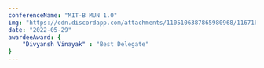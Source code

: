 ```yaml
---
conferenceName: "MIT-B MUN 1.0"
img: "https://cdn.discordapp.com/attachments/1105106387865980968/1167160139569189045/blank.png"
date: "2022-05-29"
awardeeAward: {
    "Divyansh Vinayak" : "Best Delegate"
}
---
```

